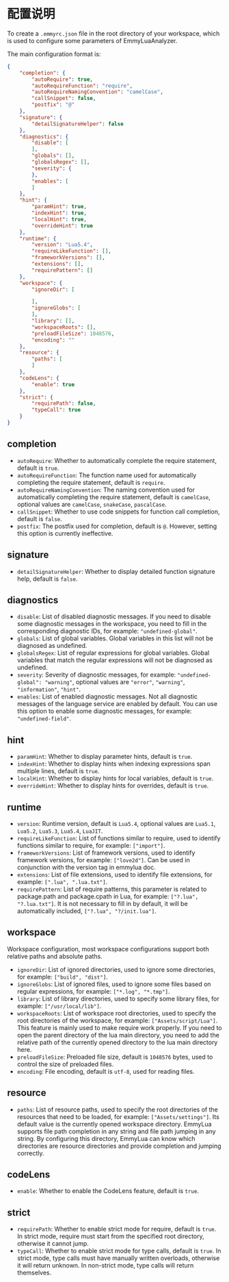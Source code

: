 # 配置说明
To create a `.emmyrc.json` file in the root directory of your workspace, which is used to configure some parameters of EmmyLuaAnalyzer.

The main configuration format is:
```json
{
    "completion": {
        "autoRequire": true,
        "autoRequireFunction": "require",
        "autoRequireNamingConvention": "camelCase",
        "callSnippet": false,
        "postfix": "@"
    },
    "signature": {
        "detailSignatureHelper": false
    },
    "diagnostics": {
        "disable": [
        ],
        "globals": [],
        "globalsRegex": [],
        "severity": {
        },
        "enables": [
        ]
    },
    "hint": {
        "paramHint": true,
        "indexHint": true,
        "localHint": true,
        "overrideHint": true
    },
    "runtime": {
        "version": "Lua5.4",
        "requireLikeFunction": [],
        "frameworkVersions": [],
        "extensions": [],
        "requirePattern": []
    },
    "workspace": {
        "ignoreDir": [

        ],
        "ignoreGlobs": [
        ],
        "library": [],
        "workspaceRoots": [],
        "preloadFileSize": 1048576,
        "encoding": ""
    },
    "resource": {
        "paths": [
        ]
    },
    "codeLens": {
        "enable": true
    },
    "strict": {
        "requirePath": false,
        "typeCall": true
    }
}

```


## completion

- `autoRequire`: Whether to automatically complete the require statement, default is `true`.
- `autoRequireFunction`: The function name used for automatically completing the require statement, default is `require`.
- `autoRequireNamingConvention`: The naming convention used for automatically completing the require statement, default is `camelCase`, optional values are `camelCase`, `snakeCase`, `pascalCase`.
- `callSnippet`: Whether to use code snippets for function call completion, default is `false`.
- `postfix`: The postfix used for completion, default is `@`. However, setting this option is currently ineffective.

## signature

- `detailSignatureHelper`: Whether to display detailed function signature help, default is `false`.

## diagnostics

- `disable`: List of disabled diagnostic messages. If you need to disable some diagnostic messages in the workspace, you need to fill in the corresponding diagnostic IDs, for example: `"undefined-global"`.
- `globals`: List of global variables. Global variables in this list will not be diagnosed as undefined.
- `globalsRegex`: List of regular expressions for global variables. Global variables that match the regular expressions will not be diagnosed as undefined.
- `severity`: Severity of diagnostic messages, for example: `"undefined-global": "warning"`, optional values are `"error"`, `"warning"`, `"information"`, `"hint"`.
- `enables`: List of enabled diagnostic messages. Not all diagnostic messages of the language service are enabled by default. You can use this option to enable some diagnostic messages, for example: `"undefined-field"`.

## hint

- `paramHint`: Whether to display parameter hints, default is `true`.
- `indexHint`: Whether to display hints when indexing expressions span multiple lines, default is `true`.
- `localHint`: Whether to display hints for local variables, default is `true`.
- `overrideHint`: Whether to display hints for overrides, default is `true`.

## runtime

- `version`: Runtime version, default is `Lua5.4`, optional values are `Lua5.1`, `Lua5.2`, `Lua5.3`, `Lua5.4`, `LuaJIT`.
- `requireLikeFunction`: List of functions similar to require, used to identify functions similar to require, for example: `["import"]`.
- `frameworkVersions`: List of framework versions, used to identify framework versions, for example: `["love2d"]`. Can be used in conjunction with the version tag in emmylua doc.
- `extensions`: List of file extensions, used to identify file extensions, for example: `[".lua", ".lua.txt"]`.
- `requirePattern`: List of require patterns, this parameter is related to package.path and package.cpath in Lua, for example: `["?.lua", "?.lua.txt"]`. It is not necessary to fill in by default, it will be automatically included, `["?.lua", "?/init.lua"]`.

## workspace

Workspace configuration, most workspace configurations support both relative paths and absolute paths.

- `ignoreDir`: List of ignored directories, used to ignore some directories, for example: `["build", "dist"]`.
- `ignoreGlobs`: List of ignored files, used to ignore some files based on regular expressions, for example: `["*.log", "*.tmp"]`.
- `library`: List of library directories, used to specify some library files, for example: `["/usr/local/lib"]`.
- `workspaceRoots`: List of workspace root directories, used to specify the root directories of the workspace, for example: `["Assets/script/Lua"]`. This feature is mainly used to make require work properly. If you need to open the parent directory of the lua main directory, you need to add the relative path of the currently opened directory to the lua main directory here.
- `preloadFileSize`: Preloaded file size, default is `1048576` bytes, used to control the size of preloaded files.
- `encoding`: File encoding, default is `utf-8`, used for reading files.

## resource

- `paths`: List of resource paths, used to specify the root directories of the resources that need to be loaded, for example: `["Assets/settings"]`. Its default value is the currently opened workspace directory. EmmyLua supports file path completion in any string and file path jumping in any string. By configuring this directory, EmmyLua can know which directories are resource directories and provide completion and jumping correctly.

## codeLens

- `enable`: Whether to enable the CodeLens feature, default is `true`.

## strict

- `requirePath`: Whether to enable strict mode for require, default is `true`. In strict mode, require must start from the specified root directory, otherwise it cannot jump.
- `typeCall`: Whether to enable strict mode for type calls, default is `true`. In strict mode, type calls must have manually written overloads, otherwise it will return unknown. In non-strict mode, type calls will return themselves.
